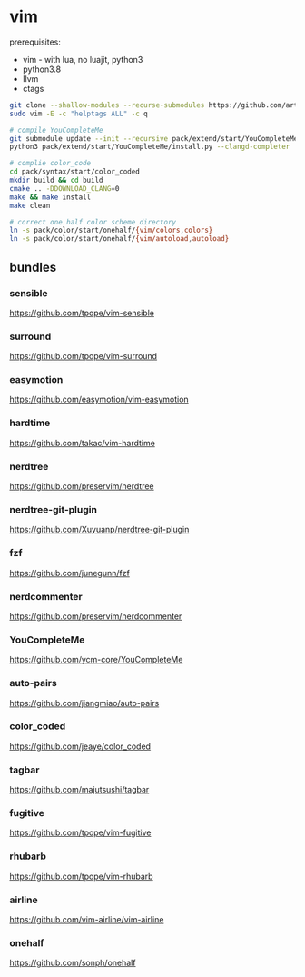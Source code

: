 # vim

prerequisites:

- vim - with lua, no luajit, python3
- python3.8
- llvm
- ctags

```sh
git clone --shallow-modules --recurse-submodules https://github.com/artor1os/vim ~/.vim
sudo vim -E -c "helptags ALL" -c q

# compile YouCompleteMe
git submodule update --init --recursive pack/extend/start/YouCompleteMe
python3 pack/extend/start/YouCompleteMe/install.py --clangd-completer

# complie color_code
cd pack/syntax/start/color_coded
mkdir build && cd build
cmake .. -DDOWNLOAD_CLANG=0
make && make install
make clean

# correct one half color scheme directory
ln -s pack/color/start/onehalf/{vim/colors,colors}
ln -s pack/color/start/onehalf/{vim/autoload,autoload}
```

## bundles

### sensible

https://github.com/tpope/vim-sensible

### surround

https://github.com/tpope/vim-surround

### easymotion

https://github.com/easymotion/vim-easymotion

### hardtime

https://github.com/takac/vim-hardtime

### nerdtree

https://github.com/preservim/nerdtree

### nerdtree-git-plugin

https://github.com/Xuyuanp/nerdtree-git-plugin

### fzf

https://github.com/junegunn/fzf

### nerdcommenter

https://github.com/preservim/nerdcommenter

### YouCompleteMe

https://github.com/ycm-core/YouCompleteMe

### auto-pairs

https://github.com/jiangmiao/auto-pairs

### color_coded

https://github.com/jeaye/color_coded

### tagbar

https://github.com/majutsushi/tagbar

### fugitive

https://github.com/tpope/vim-fugitive

### rhubarb

https://github.com/tpope/vim-rhubarb

### airline

https://github.com/vim-airline/vim-airline

### onehalf

https://github.com/sonph/onehalf
